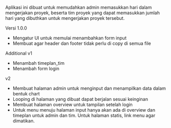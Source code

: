 Aplikasi ini dibuat untuk memudahkan admin memasukkan hari dalam mengerjakan proyek, beserta tim proyek yang dapat memasukkan jumlah hari yang dibuthkan untuk mengerjakan proyek tersebut.


Versi 1.0.0
- Mengatur UI untuk memulai menambahkan form input
- Membuat agar header dan footer tidak perlu di copy di semua file

Additional
v1
- Menambah timeplan_tim
- Menambah form login

v2
- Membuat halaman admin untuk menginput dan menampilkan data dalam bentuk chart
- Looping di halaman yang dibuat dapat berjalan sesuai keinginan
- Membuat halaman overview untuk tampilan setelah login
- Untuk menu menuju halaman input hanya akan ada di overview dan timeplan untuk admin dan tim. Untuk halaman statis, link menu agar dimatikan.
